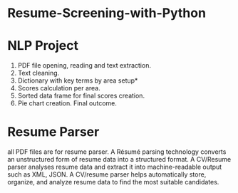 # Resume-Screening-with-Python
# NLP Project
1. PDF file opening, reading and text extraction.
2. Text cleaning.
3. Dictionary with key terms by area setup*
4. Scores calculation per area.
5. Sorted data frame for final scores creation.
6. Pie chart creation.
Final outcome.
# Resume Parser
all PDF files are for resume parser.
A Résumé parsing technology converts an unstructured form of resume data into a structured format. A CV/Resume parser analyses resume data and extract it into machine-readable output such as XML, JSON. A CV/resume parser helps automatically store, organize, and analyze resume data to find the most suitable candidates.

